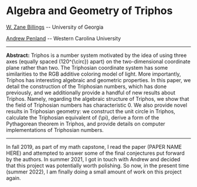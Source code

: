 # Algebra and Geometry of Triphos

[W. Zane Billings](https://wzbillings.com) -- University of Georgia

[Andrew Penland]() -- Western Carolina University

---

**Abstract:** Triphos is a number system motivated by the idea of using three axes (equally spaced \(120^{\circ}\) apart) on the two-dimensional coordinate plane rather than two. The Triphosian coordinate system has some similarities to the RGB additive coloring model of light. More importantly, Triphos has interesting algebraic and geometric properties. In this paper, we detail the construction of the Triphosian numbers, which has done previously, and we additionally provide a handful of new results about Triphos. Namely, regarding the algebraic structure of Triphos, we show that the field of Triphosian numbers has characteristic 0. We also provide novel results in Triphosian geometry: we construct the unit circle in Triphos, calculate the Triphosian equivalent of \(\pi\), derive a form of the Pythagorean theorem in Triphos, and provide details on computer implementations of Triphosian numbers.

---

In fall 2019, as part of my math capstone, I read the paper (PAPER NAME HERE) and attempted to answer some of the final conjectures put forward by the authors. In summer 2021, I got in touch with Andrew and decided that this project was potentially worth polishing. So now, in the present time (summer 2022), I am finally doing a small amount of work on this project again.

